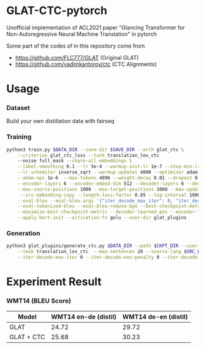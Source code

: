 # GLAT-CTC-pytorch 

Unofficial implementation of ACL2021 paper "Glancing Transformer for Non-Autoregressive Neural Machine Translation" in pytorch 

Some part of the codes of in this repository come from 
- https://github.com/FLC777/GLAT (Original GLAT)
- https://github.com/vadimkantorov/ctc (CTC Alignments)

# Usage 

### Dataset 

Build your own distillation data with fairseq 

### Training 

``` bash 
python3 train.py $DATA_DIR --save-dir $SAVE_DIR --arch glat_ctc \
    --criterion glat_ctc_loss --task translation_lev_ctc
    --noise full_mask --share-all-embeddings \
    --label-smoothing 0.1 --lr 5e-4 --warmup-init-lr 1e-7 --stop-min-lr 1e-9 \
    --lr-scheduler inverse_sqrt --warmup-updates 4000 --optimizer adam --adam-betas '(0.9, 0.999)' \
    --adam-eps 1e-6  --max-tokens 4096 --weight-decay 0.01 --dropout 0.1 \
    --encoder-layers 6 --encoder-embed-dim 512 --decoder-layers 6 --decoder-embed-dim 512 \
    --max-source-positions 1000 --max-target-positions 1000 --max-update 300000 --seed 0 --clip-norm 5 \
     --src-embedding-copy --length-loss-factor 0.05 --log-interval 1000  \
    --eval-bleu --eval-bleu-args '{"iter_decode_max_iter": 0, "iter_decode_with_beam": 1}' \
    --eval-tokenized-bleu --eval-bleu-remove-bpe --best-checkpoint-metric bleu  \
    --maximize-best-checkpoint-metric --decoder-learned-pos --encoder-learned-pos \
    --apply-bert-init --activation-fn gelu --user-dir glat_plugins
```


### Generation 
``` bash 
python3 glat_plugins/generate_ctc.py $DATA_DIR --path $CKPT_DIR --user-dir glat_plugins --remove-bpe \
    --task translation_lev_ctc  --max-sentences 20 --source-lang $SRC_LAN --target-lang $TGT_LAN  \
    --iter-decode-max-iter 0 --iter-decode-eos-penalty 0 --iter-decode-with-beam 1 --gen-subset test
```


# Experiment Result 

### WMT14 (BLEU Score)

| Model  | WMT14 en-de (distil) | WMT14 de-en (distil)
| ------------- | ------------- | ------------- |
| GLAT  | 24.72  | 29.72  |
| GLAT + CTC  | 25.68  | 30.23  |